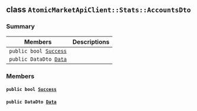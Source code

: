 ## class `AtomicMarketApiClient::Stats::AccountsDto` 

### Summary

 Members                        | Descriptions                                
--------------------------------|---------------------------------------------
`public bool `[`Success`](#class_atomic_market_api_client_1_1_stats_1_1_accounts_dto_1a506fb037fbb6bfe8f254c021a2c3cfac) | 
`public DataDto `[`Data`](#class_atomic_market_api_client_1_1_stats_1_1_accounts_dto_1a65c0779654774581967081cf3136bd84) | 

### Members

#### `public bool `[`Success`](#class_atomic_market_api_client_1_1_stats_1_1_accounts_dto_1a506fb037fbb6bfe8f254c021a2c3cfac) 

#### `public DataDto `[`Data`](#class_atomic_market_api_client_1_1_stats_1_1_accounts_dto_1a65c0779654774581967081cf3136bd84) 

